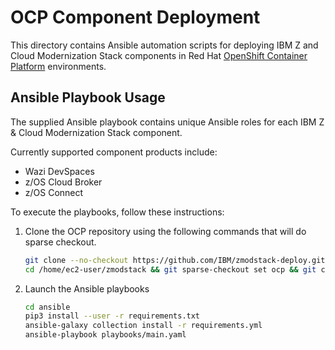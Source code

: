 # OCP Component Deployment
This directory contains Ansible automation scripts for deploying IBM Z and Cloud Modernization Stack components in Red Hat [OpenShift Container Platform](https://www.redhat.com/en/technologies/cloud-computing/openshift/container-platform) environments.

## Ansible Playbook Usage
The supplied Ansible playbook contains unique Ansible roles for each IBM Z & Cloud Modernization Stack component.

Currently supported component products include:
- Wazi DevSpaces
- z/OS Cloud Broker
- z/OS Connect

To execute the playbooks, follow these instructions:

<!-- ##PREREQUISITES

Configure the global pull secret for 
repository -> cp.icr.io 
username -> cp
apikey -> <yourkey>
Refer the documentaion here -> https://docs.openshift.com/container-platform/4.13/openshift_images/managing_images/using-image-pull-secrets.html
-->

1. Clone the OCP repository using the following commands that will do sparse checkout.
    ```bash
    git clone --no-checkout https://github.com/IBM/zmodstack-deploy.git /home/ec2-user/zmodstack/
    cd /home/ec2-user/zmodstack && git sparse-checkout set ocp && git checkout @
    ```

2. Launch the Ansible playbooks
    ```bash
    cd ansible
    pip3 install --user -r requirements.txt
    ansible-galaxy collection install -r requirements.yml
    ansible-playbook playbooks/main.yaml
    ```
